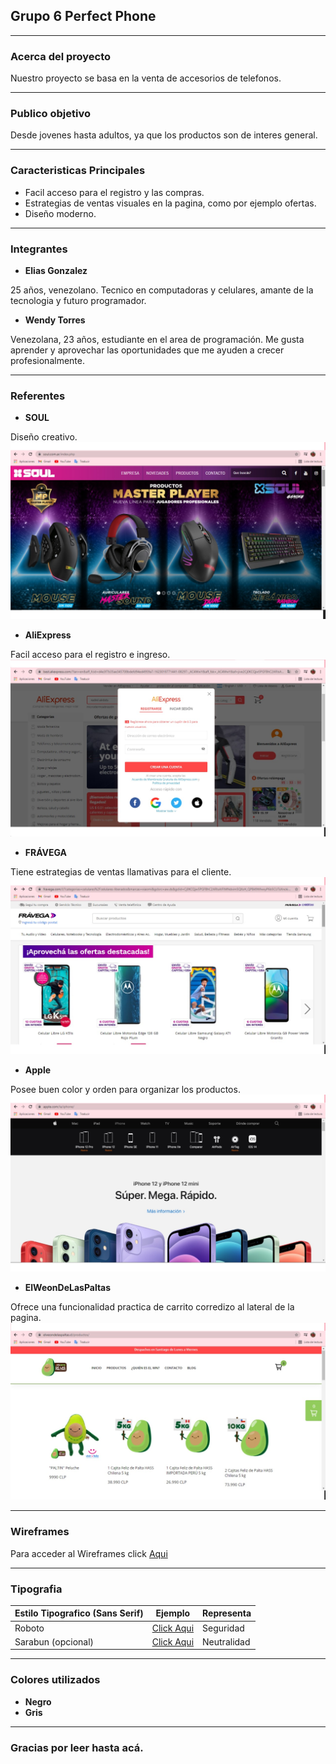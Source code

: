 ## **Grupo 6 Perfect Phone**
___
### **Acerca del proyecto**
Nuestro proyecto se basa en la venta de accesorios de telefonos.
___
### **Publico objetivo**
Desde jovenes hasta adultos, ya que los productos son de interes general.
___
### **Caracteristicas Principales**
- Facil acceso para el registro y las compras.
- Estrategias de ventas visuales en la pagina, como por ejemplo ofertas.
- Diseño moderno.
___
### **Integrantes**
- **Elias Gonzalez**

25 años, venezolano. Tecnico en computadoras y celulares, amante de la tecnologia y futuro programador.

- **Wendy Torres**

Venezolana, 23 años, estudiante en el area de programación. Me gusta aprender y aprovechar las oportunidades que me ayuden a crecer profesionalmente.

___
### **Referentes**
- **SOUL**

Diseño creativo.
<img src="public/images/soul.jpg">

- **AliExpress**

Facil acceso para el registro e ingreso.
<img src="public/images/aliexpress.jpg">

- **FRÁVEGA**

Tiene estrategias de ventas llamativas para el cliente.
<img src="public/images/fravega.jpg">


- **Apple**

Posee buen color y orden para organizar los productos.
<img src="public/images/apple.jpg">


- **ElWeonDeLasPaltas**

Ofrece una funcionalidad practica de carrito corredizo al lateral de la pagina.
<img src="public/images/paltas.jpg">
___
### **Wireframes**
Para acceder al Wireframes click [Aqui](https://www.figma.com/file/2orbMlNfO97jfdHHqfMwvy/Perfect-Phone?node-id=0%3A1 "Aqui")
___
### **Tipografia**

|**Estilo Tipografico (Sans Serif)**|**Ejemplo**|**Representa**
| ------------ | ------------ | ------------ |
|Roboto| [Click Aqui](https://fonts.google.com/specimen/Roboto?category=Sans+Serif&preview.size=64&preview.layout=row#standard-styles "Click Aqui")|Seguridad
|Sarabun (opcional)|[Click Aqui](https://fonts.google.com/specimen/Sarabun?category=Sans+Serif&preview.size=64&preview.layout=row#pairings "Click aqui")|Neutralidad

___
### **Colores utilizados**
- **Negro**
- **Gris**

___
### **Gracias por leer hasta acá.**
